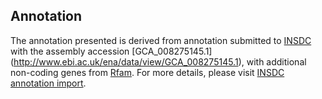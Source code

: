 
Annotation
----------

The annotation presented is derived from annotation submitted to
[INSDC](http://www.insdc.org) with the assembly accession [GCA\_008275145.1]
(http://www.ebi.ac.uk/ena/data/view/GCA_008275145.1),
with additional non-coding genes from
[Rfam](http://rfam.xfam.org/). For more details, please visit [INSDC
annotation import](http://ensemblgenomes.org/info/data/insdc_annotation).
